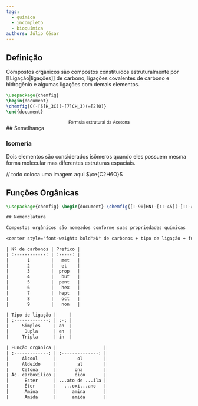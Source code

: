 ```yaml
---
tags:
  - química
  - incompleto
  - bioquímica
authors: Júlio César
---
```

## Definição

Compostos orgânicos são compostos constituídos estruturalmente por [[Ligação|ligações]] de carbono, ligações covalentes de carbono e hidrogênio e algumas ligações com demais elementos.

```tikz
\usepackage{chemfig}
\begin{document}
\chemfig{C(-[5]H_3C)(-[7]CH_3)(=[2]O)}
\end{document}
```

 <center><sup>Fórmula estrutural da Acetona</sup></center>
## Semelhança

### Isomeria
Dois elementos são considerados isômeros quando eles possuem mesma forma molecular mas diferentes estruturas espaciais.

// todo coloca uma imagem aqui
$\ce{C2H6O}$

## Funções Orgânicas

```tikz
\usepackage{chemfig} \begin{document} \chemfig{[:-90]HN(-[::-45](-[::-45]R)=[::+45]O)>[::+45]*4(-(=O)-N*5(-(<:(=[::-60]O)-[::+60]OH)-(<[::+0])(<:[::-108])-S>)--)} \end{document} ```

## Nomenclatura

Compostos orgânicos são nomeados conforme suas propriedades químicas

<center style="font-weight: bold">N° de carbonos + tipo de ligação + função orgânica</center>

| Nº de carbonos | Prefixo |
| :------------: | :-----: |
|       1        |   met   |
|       2        |   et    |
|       3        |  prop   |
|       4        |   but   |
|       5        |  pent   |
|       6        |   hex   |
|       7        |  hept   |
|       8        |   oct   |
|       9        |   non   |

| Tipo de ligação |     |
| :-------------: | :-: |
|     Simples     | an  |
|      Dupla      | en  |
|     Tripla      | in  |

| Função orgânica |                  |
| :-------------: | :--------------: |
|     Álcool      |        ol        |
|     Aldeído     |        al        |
|     Cetona      |       ona        |
| Ác. carboxílico |       óico       |
|      Éster      | ...ato de ...ila |
|      Éter       |   ...oxi...ano   |
|      Amina      |      amina       |
|      Amida      |      amida       |

